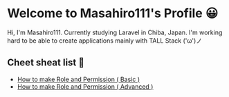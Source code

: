 # Welcome to Masahiro111's Profile 😀

Hi, I'm Masahiro111. Currently studying Laravel in Chiba, Japan. I'm working hard to be able to create applications mainly with TALL Stack ('ω')ノ

## Cheet sheat list 📝

- [How to make Role and Permission ( Basic )](https://github.com/Masahiro111/Laravel_9_Admin_Panel_Learn_Roles_and_Permissions/blob/7e6e6b3e2a17e90a7e512c53ab7cbdcf8042f03c/making.md)
- [How to make Role and Permission ( Advanced )](https://github.com/Masahiro111/Laravel_9_Admin_Panel_Learn_Roles_and_Permissions/blob/5e4a2f1c217879094c1e2aa1d776f802b41d371b/making2.md)

